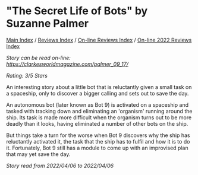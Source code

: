 # "The Secret Life of Bots" by Suzanne Palmer

[Main Index](../../../README.md) / [Reviews Index](../../README.md) / [On-line Reviews Index](../README.md) / [On-line 2022 Reviews Index](README.md)

*Story can be read on-line: <https://clarkesworldmagazine.com/palmer_09_17/>*

*Rating: 3/5 Stars*

An interesting story about a little bot that is reluctantly given a small task on a spaceship, only to discover a bigger calling and sets out to save the day.

An autonomous bot (later known as Bot 9) is activated on a spaceship and tasked with tracking down and eliminating an 'organism' running around the ship. Its task is made more difficult when the organism turns out to be more deadly than it looks, having eliminated a number of other bots on the ship.

But things take a turn for the worse when Bot 9 discovers why the ship has reluctantly activated it, the task that the ship has to fulfil and how it is to do it. Fortunately, Bot 9 still has a module to come up with an improvised plan that may yet save the day.

*Story read from 2022/04/06 to 2022/04/06*
